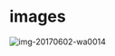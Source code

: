# images
![img-20170602-wa0014](https://user-images.githubusercontent.com/28760258/28169604-8f867e8e-67eb-11e7-9c33-4bb0391e2033.jpg)

